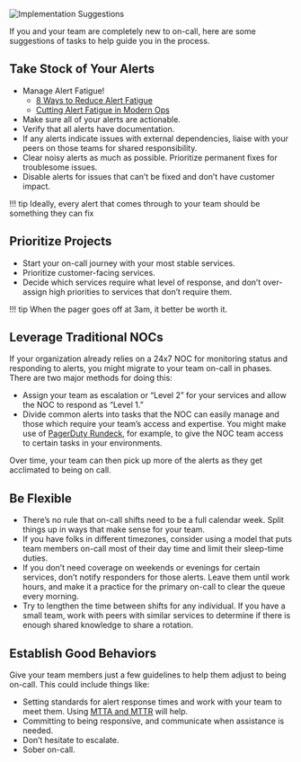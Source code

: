 ![Implementation Suggestions](/assets/images/headers/OnCall-Implementation.png)

If you and your team are completely new to on-call, here are some suggestions of tasks to help guide you in the process.

## Take Stock of Your Alerts

- Manage Alert Fatigue!
	- [8 Ways to Reduce Alert Fatigue](https://www.pagerduty.com/blog/reduce-alert-fatigue/)
	- [Cutting Alert Fatigue in Modern Ops](https://www.pagerduty.com/blog/cutting-alert-fatigue-modern-ops/)
- Make sure all of your alerts are actionable.
- Verify that all alerts have documentation.
- If any alerts indicate issues with external dependencies, liaise with your peers on those teams for shared responsibility.
- Clear noisy alerts as much as possible. Prioritize permanent fixes for troublesome issues.
- Disable alerts for issues that can’t be fixed and don’t have customer impact.

!!! tip
		Ideally, every alert that comes through to your team should be something they can fix

## Prioritize Projects

- Start your on-call journey with your most stable services.
- Prioritize customer-facing services.
- Decide which services require what level of response, and don’t over-assign high priorities to services that don’t require them.

!!! tip
		When the pager goes off at 3am, it better be worth it.

## Leverage Traditional NOCs

If your organization already relies on a 24x7 NOC for monitoring status and responding to alerts, you might migrate to your team on-call in phases. There are two major methods for doing this:

- Assign your team as escalation or “Level 2” for your services and allow the NOC to respond as “Level 1.”
- Divide common alerts into tasks that the NOC can easily manage and those which require your team’s access and expertise. You might make use of [PagerDuty Rundeck](https://rundeck.com), for example, to give the NOC team access to certain tasks in your environments.

Over time, your team can then pick up more of the alerts as they get acclimated to being on call.

## Be Flexible

- There’s no rule that on-call shifts need to be a full calendar week. Split things up in ways that make sense for your team.
- If you have folks in different timezones, consider using a model that puts team members on-call most of their day time and limit their sleep-time duties.
- If you don’t need coverage on weekends or evenings for certain services, don’t notify responders for those alerts. Leave them until work hours, and make it a practice for the primary on-call to clear the queue every morning.
- Try to lengthen the time between shifts for any individual. If you have a small team, work with peers with similar services to determine if there is enough shared knowledge to share a rotation.

## Establish Good Behaviors

Give your team members just a few guidelines to help them adjust to being on-call. This could include things like:

- Setting standards for alert response times and work with your team to meet them. Using [MTTA and MTTR](/people/#responsibilities) will help.
- Committing to being responsive, and communicate when assistance is needed.
- Don’t hesitate to escalate.
- Sober on-call.

